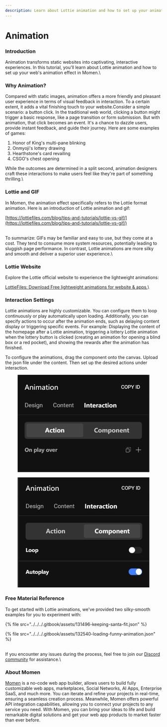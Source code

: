 ```yaml
---
description: Learn about Lottie animation and how to set up your animation in Momen
---
```


# Animation

### Introduction

Animation transforms static websites into captivating, interactive experiences. In this tutorial, you'll learn about Lottie animation and how to set up your web's animation effect in Momen.\


### Why Animation?

Compared with static images, animation offers a more friendly and pleasant user experience in terms of visual feedback in interaction. To a certain extent, it adds a vital finishing touch to your website.Consider a simple scenario: a button click. In the traditional web world, clicking a button might trigger a basic response, like a page transition or form submission. But with animation, that click becomes an event. It's a chance to dazzle users, provide instant feedback, and guide their journey. Here are some examples of games:

1. Honor of King's multi-pane blinking
2. Onmyoji's lottery drawing
3. Hearthstone's card revailing
4. CSGO's chest opening

While the outcomes are determined in a split second, animation designers craft these interactions to make users feel like they're part of something thrilling.\


### Lottie and GIF

In Momen, the animation effect specifically refers to the Lottie format animation. Here is an introduction of Lottie animation and gif:

[https://lottiefiles.com/blog/tips-and-tutorials/lottie-vs-gif/](https://lottiefiles.com/blog/tips-and-tutorials/lottie-vs-gif/)

\
To summarize: GIFs may be familiar and easy to use, but they come at a cost. They tend to consume more system resources, potentially leading to sluggish page performance. In contrast, Lottie animations are more silky and smooth and deliver a superior user experience.\


### Lottie Website

Explore the Lottie official website to experience the lightweight animations:

[LottieFiles: Download Free lightweight animations for website & apps.](https://lottiefiles.com/)\


### Interaction Settings

Lottie animations are highly customizable. You can configure them to loop continuously or play automatically upon loading. Additionally, you can specify actions to occur after the animation ends, such as delaying content display or triggering specific events. For example: Displaying the content of the homepage after a Lottie animation, triggering a lottery Lottie animation when the lottery button is clicked (creating an animation for opening a blind box or a red pocket), and showing the rewards after the animation has finished.

To configure the animations, drag the component onto the canvas. Upload the json file under the content. Then set up the desired actions under interaction.

<figure><img src="../../../.gitbook/assets/1 (2).PNG" alt="Animation configuration in a no-code tool"><figcaption></figcaption></figure>

<figure><img src="../../../.gitbook/assets/2 (3).PNG" alt="Animation configuration in a no-code tool"><figcaption></figcaption></figure>

### Free Material Reference

To get started with Lottie animations, we've provided two silky-smooth examples for you to experiment with:

{% file src="../../../.gitbook/assets/131496-keeping-santa-fit.json" %}

{% file src="../../../.gitbook/assets/132540-loading-funny-animation.json" %}

\
If you encounter any issues during the process, feel free to join our [Discord community](https://discord.com/invite/UCyhySSXfz) for assistance.\


### About Momen

[Momen](https://momen.app/?channel=blog-about) is a no-code web app builder, allows users to build fully customizable web apps, marketplaces, Social Networks, AI Apps, Enterprise SaaS, and much more. You can iterate and refine your projects in real-time, ensuring a seamless creation process. Meanwhile, Momen offers powerful API integration capabilities, allowing you to connect your projects to any service you need. With Momen, you can bring your ideas to life and build remarkable digital solutions and get your web app products to market faster than ever before.

